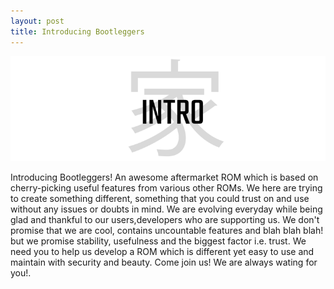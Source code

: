 ```yaml
---
layout: post
title: Introducing Bootleggers
---
```


![Intro](https://raw.githubusercontent.com/BootleggersROM/ExtraStuff/master/threadfiles/01-intro.png)

Introducing Bootleggers! An awesome aftermarket ROM which is based on cherry-picking useful features from various other ROMs. We here are trying to create something different, something that you could trust on and use without any issues or doubts in mind. We are evolving everyday while being glad and thankful to our users,developers who are supporting us. We don't promise that we are cool, contains uncountable features and blah blah blah! but we promise stability, usefulness and the biggest factor i.e. trust. We need you to help us develop a ROM which is different yet easy to use and maintain with security and beauty. Come join us! We are always wating for you!.
